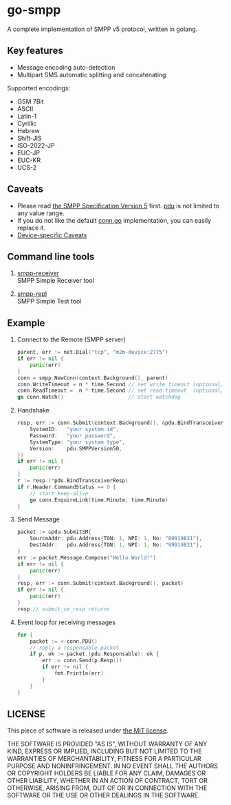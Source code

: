 # go-smpp

A complete implementation of SMPP v5 protocol, written in golang.

## Key features

- Message encoding auto-detection
- Multipart SMS automatic splitting and concatenating

Supported encodings:

- GSM 7Bit
- ASCII
- Latin-1
- Cyrillic
- Hebrew
- Shift-JIS
- ISO-2022-JP
- EUC-JP
- EUC-KR
- UCS-2

## Caveats

- Please read [the SMPP Specification Version 5](docs/SMPP_v5.pdf) first. [pdu](pdu) is not limited to any value range.
- If you do not like the default [conn.go](conn.go) implementation, you can easily replace it.
- [Device-specific Caveats](docs/device-specific-caveats.md)

## Command line tools

1. [smpp-receiver](cmd/smpp-receiver)
<br>SMPP Simple Receiver tool

2. [smpp-repl](cmd/smpp-repl)
<br>SMPP Simple Test tool

## Example

1. Connect to the Remote (SMPP server)

   ```go
   parent, err := net.Dial("tcp", "m2m-device:2775")
   if err != nil {
       panic(err)
   }
   conn = smpp.NewConn(context.Background(), parent)
   conn.WriteTimeout = n * time.Second // set write timeout (optional, default 15 minutes)
   conn.ReadTimeout =  n * time.Second // set read timeout  (optional, default 15 minutes)
   go conn.Watch()                     // start watchdog
   ```

2. Handshake

   ```go
   resp, err := conn.Submit(context.Background(), &pdu.BindTransceiver{
       SystemID:   "your system id",
       Password:   "your password",
       SystemType: "your system type",
       Version:    pdu.SMPPVersion50,
   })
   if err != nil {
       panic(err)
   }
   r := resp.(*pdu.BindTransceiverResp)
   if r.Header.CommandStatus == 0 {
       // start keep-alive
       go conn.EnquireLink(time.Minute, time.Minute)
   }
   ```

3. Send Message

   ```go
   packet := &pdu.SubmitSM{
       SourceAddr: pdu.Address{TON: 1, NPI: 1, No: "00919821"},
       DestAddr:   pdu.Address{TON: 1, NPI: 1, No: "99919821"},
   }
   err := packet.Message.Compose("Hello World!")
   if err != nil {
       panic(err)
   }
   resp, err := conn.Submit(context.Background(), packet)
   if err != nil {
       panic(err)
   }
   resp // submit_sm_resp returns
   ```

4. Event loop for receiving messages

   ```go
   for {
       packet := <-conn.PDU()
       // reply a responsable packet
       if p, ok := packet.(pdu.Responsable); ok {
           err := conn.Send(p.Resp())
           if err != nil {
               fmt.Println(err)
           }
       }
   }
   ```

## LICENSE

This piece of software is released under [the MIT license](LICENSE).

THE SOFTWARE IS PROVIDED "AS IS", WITHOUT WARRANTY OF ANY KIND, EXPRESS OR IMPLIED, INCLUDING BUT NOT LIMITED TO THE WARRANTIES OF MERCHANTABILITY, FITNESS FOR A PARTICULAR PURPOSE AND NONINFRINGEMENT. IN NO EVENT SHALL THE AUTHORS OR COPYRIGHT HOLDERS BE LIABLE FOR ANY CLAIM, DAMAGES OR OTHER LIABILITY, WHETHER IN AN ACTION OF CONTRACT, TORT OR OTHERWISE, ARISING FROM, OUT OF OR IN CONNECTION WITH THE SOFTWARE OR THE USE OR OTHER DEALINGS IN THE SOFTWARE.
